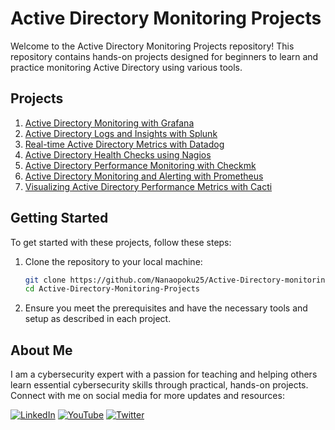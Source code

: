 
# Active Directory Monitoring Projects

Welcome to the Active Directory Monitoring Projects repository! This repository contains hands-on projects designed for beginners to learn and practice monitoring Active Directory using various tools.

## Projects

1. [Active Directory Monitoring with Grafana](https://github.com/Nanaopoku25/Active-Directory-monitoring-Projects/blob/main/Active%20Directory%20Monitoring%20with%20Grafana)
2. [Active Directory Logs and Insights with Splunk](https://github.com/Nanaopoku25/Active-Directory-monitoring-Projects/blob/main/Active-Directory-Monitoring-Splunk)
3. [Real-time Active Directory Metrics with Datadog]()
4. [Active Directory Health Checks using Nagios](https://github.com/Nanaopoku25/Active-Directory-monitoring-Projects/blob/main/Active%20Directory%20Health%20Checks%20using%20Nagios)
5. [Active Directory Performance Monitoring with Checkmk](https://github.com/Nanaopoku25/Active-Directory-monitoring-Projects/blob/main/Active%20Directory%20Monitoring%20with%20Checkmk)
6. [Active Directory Monitoring and Alerting with Prometheus](https://github.com/Nanaopoku25/Active-Directory-monitoring-Projects/blob/main/Active%20Directory%20Monitoring%20and%20Alerting%20with%20Prometheus)
7. [Visualizing Active Directory Performance Metrics with Cacti](https://github.com/Nanaopoku25/Active-Directory-monitoring-Projects/blob/main/Visualizing%20Active%20Directory%20Performance%20Metrics%20with%20Cacti)

## Getting Started

To get started with these projects, follow these steps:

1. Clone the repository to your local machine:
    ```bash
    git clone https://github.com/Nanaopoku25/Active-Directory-monitoring-Projects
    cd Active-Directory-Monitoring-Projects
    ```

2. Ensure you meet the prerequisites and have the necessary tools and setup as described in each project.

## About Me

I am a cybersecurity expert with a passion for teaching and helping others learn essential cybersecurity skills through practical, hands-on projects. Connect with me on social media for more updates and resources:

[![LinkedIn](https://img.icons8.com/fluent/48/000000/linkedin.png)](https://www.linkedin.com/in/nana-opoku-a1523a94/)
[![YouTube](https://img.icons8.com/fluent/48/000000/youtube-play.png)]()
[![Twitter](https://img.icons8.com/fluent/48/000000/twitter.png)]()


